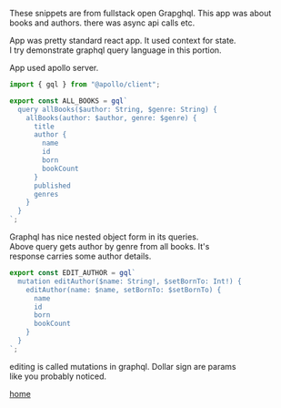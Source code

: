 These snippets are from fullstack open Grapghql. This app was about  
books and authors. there was async api calls etc.

App was pretty standard react app. It used context for state.  
I try demonstrate graphql query language in this portion.

App used apollo server.

```javascript
import { gql } from "@apollo/client";

export const ALL_BOOKS = gql`
  query allBooks($author: String, $genre: String) {
    allBooks(author: $author, genre: $genre) {
      title
      author {
        name
        id
        born
        bookCount
      }
      published
      genres
    }
  }
`;
```

Graphql has nice nested object form in its queries.  
Above query gets author by genre from all books. It's  
response carries some author details.

```javascript
export const EDIT_AUTHOR = gql`
  mutation editAuthor($name: String!, $setBornTo: Int!) {
    editAuthor(name: $name, setBornTo: $setBornTo) {
      name
      id
      born
      bookCount
    }
  }
`;
```

editing is called mutations in graphql. Dollar sign are params  
like you probably noticed.

[home](https://kaimhall.github.io/portfolio/)
